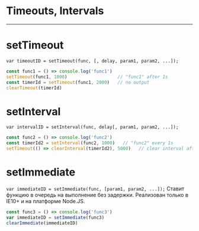 # **Timeouts, Intervals**
***

# setTimeout
`var timeoutID = setTimeout(func, [, delay, param1, param2, ...]);`
```javascript
const func1 = () => console.log('func1')
setTimeout(func1, 1000)                   // "func1" after 1s
const timerId = setTimeout(func1, 2000)   // no output
clearTimeout(timerId)
```

# setInterval
`var intervalID = setInterval(func, delay[, param1, param2, ...]);`
```javascript
const func2 = () => console.log('func2')
const timerId2 = setInterval(func2, 1000)   // "func2" every 1s
setTimeout(() => clearInterval(timerId2), 5000)   // clear interval after 5s
```

# setImmediate
`var immediateID = setImmediate(func, [param1, param2, ...]);`
Ставит функцию в очередь на выполнение без задержки.
Реализован только в IE10+ и на платформе Node.JS.

```javascript
const func3 = () => console.log('func3')
var immediateID = setImmediate(func3)
clearImmediate(immediateID)
```
